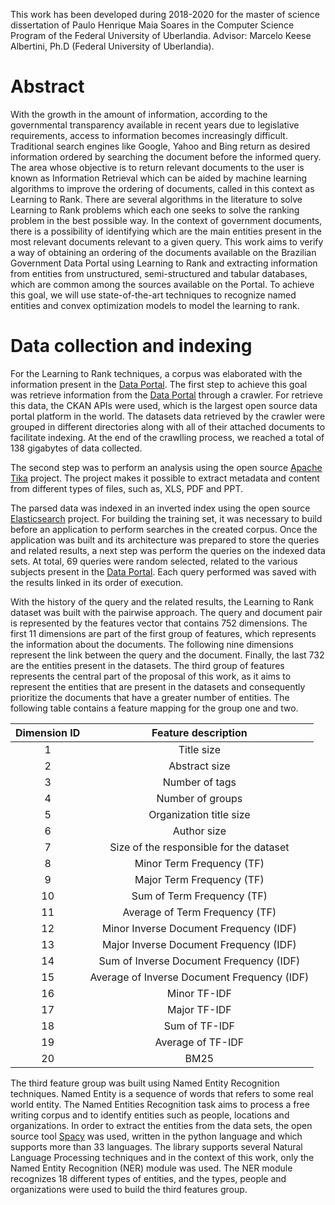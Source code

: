 
This work has been developed during 2018-2020 for the master of science dissertation of Paulo Henrique Maia Soares in the Computer Science Program of the Federal University of Uberlandia. 
Advisor: Marcelo Keese Albertini, Ph.D (Federal University of Uberlandia).

# Abstract

With the growth in the amount of information, according to the governmental transparency available in recent years due to legislative requirements, access to information becomes increasingly difficult. Traditional search engines like Google, Yahoo and Bing return as desired information ordered by searching the document before the informed query. The area whose objective is to return relevant documents to the user is known as Information Retrieval which can be aided by machine learning algorithms to improve the ordering of documents, called in this context as Learning to Rank. There are several algorithms in the literature to solve Learning to Rank problems which each one seeks to solve the ranking problem in the best possible way. In the context of government documents, there is a possibility of identifying which are the main entities present in the most relevant documents relevant to a given query. This work aims to verify a way of obtaining an ordering of the documents available on the Brazilian Government Data Portal using Learning to Rank and extracting information from entities from unstructured, semi-structured and tabular databases, which are common among the sources available on the Portal. To achieve this goal, we will use state-of-the-art techniques to recognize named entities and convex optimization models to model the learning to rank.

# Data collection and indexing

For the Learning to Rank techniques, a corpus was elaborated with the information present in the [Data Portal](https://wwww.dados.gov.br). The first step to achieve this goal was retrieve information from the [Data Portal](https://wwww.dados.gov.br) through a crawler. For retrieve this data, the CKAN APIs were used, which is the largest open source data portal platform in the world. The datasets data retrieved by the crawler were grouped in different directories along with all of their attached documents to facilitate indexing. At the end of the crawlling process, we reached a total of 138 gigabytes of data collected.

The second step was to perform an analysis using the open source [Apache Tika](https://github.com/apache/tika) project. The project makes it possible to extract metadata and content from different types of files, such as, XLS, PDF and PPT.

The parsed data was indexed in an inverted index using the open source [Elasticsearch](https://github.com/elastic/elasticsearch) project. For building the training set, it was necessary to build before an application to perform searches in the created corpus. Once the application was built and its architecture was prepared to store the queries and related results, a next step was perform the queries on the indexed data sets. At total, 69 queries were random selected, related to the various subjects present in the [Data Portal](https://wwww.dados.gov.br). Each query performed was saved with the results linked in its order of execution.

With the history of the query and the related results, the Learning to Rank dataset was built with the pairwise approach. The query and document pair is represented by the features vector that contains 752 dimensions. The first 11 dimensions are part of the first group of features, which represents the information about the documents. The following nine dimensions represent the link between the query and the document. Finally, the last 732 are the entities present in the datasets. The third group of features represents the central part of the proposal of this work, as it aims to represent the entities that are present in the datasets and consequently prioritize the documents that have a greater number of entities. The following table contains a feature mapping for the group one and two.


| Dimension ID |             Feature description             |
|:------------:|:-------------------------------------------:|
|       1      |                  Title size                 |
|       2      |                Abstract size                |
|       3      |                Number of tags               |
|       4      |               Number of groups              |
|       5      |           Organization title size           |
|       6      |                 Author size                 |
|       7      |   Size of the responsible for the dataset   |
|       8      |          Minor Term Frequency (TF)          |
|       9      |          Major Term Frequency (TF)          |
|      10      |          Sum of Term Frequency (TF)         |
|      11      |        Average of Term Frequency (TF)       |
|      12      |    Minor Inverse Document Frequency (IDF)   |
|      13      |    Major Inverse Document Frequency (IDF)   |
|      14      |   Sum of Inverse Document Frequency (IDF)   |
|      15      | Average of Inverse Document Frequency (IDF) |
|      16      |                 Minor TF-IDF                |
|      17      |                 Major TF-IDF                |
|      18      |                Sum of TF-IDF                |
|      19      |              Average of TF-IDF              |
|      20      |                     BM25                    |


The third feature group was built using Named Entity Recognition techniques. Named Entity is a sequence of words that refers to some real world entity. The Named Entities Recognition task aims to process a free writing corpus and to identify entities such as people, locations and organizations. In order to extract the entities from the data sets, the open source tool [Spacy](https://github.com/explosion/spaCy) was used, written in the python language and which supports more than 33 languages. The library supports several Natural Language Processing techniques and in the context of this work, only the Named Entity Recognition (NER) module was used. The NER module recognizes 18 different types of entities, and the types, people and organizations were used to build the third features group.
